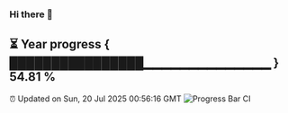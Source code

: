 ### Hi there 👋
⏳ Year progress { ████████████████▁▁▁▁▁▁▁▁▁▁▁▁▁▁ } 54.81 %
---
⏰ Updated on Sun, 20 Jul 2025 00:56:16 GMT
![Progress Bar CI](https://github.com/Moyi321/Moyi321/workflows/Progress%20Bar%20CI/badge.svg)
